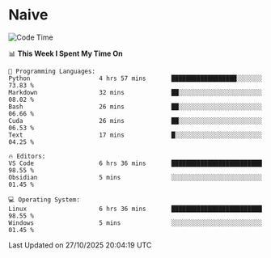 # Naive
<!-- ## 日拱一卒，功不唐捐 -->
<!-- [![GitHub Streak](https://streak-stats.demolab.com/?user=XiaoXKKK)](https://git.io/streak-stats) -->
<!--START_SECTION:waka-->
![Code Time](http://img.shields.io/badge/Code%20Time-847%20hrs-blue)

📊 **This Week I Spent My Time On** 

```text
💬 Programming Languages: 
Python                   4 hrs 57 mins       ██████████████████░░░░░░░   73.83 % 
Markdown                 32 mins             ██░░░░░░░░░░░░░░░░░░░░░░░   08.02 % 
Bash                     26 mins             ██░░░░░░░░░░░░░░░░░░░░░░░   06.66 % 
Cuda                     26 mins             ██░░░░░░░░░░░░░░░░░░░░░░░   06.53 % 
Text                     17 mins             █░░░░░░░░░░░░░░░░░░░░░░░░   04.25 % 

🔥 Editors: 
VS Code                  6 hrs 36 mins       █████████████████████████   98.55 % 
Obsidian                 5 mins              ░░░░░░░░░░░░░░░░░░░░░░░░░   01.45 % 

💻 Operating System: 
Linux                    6 hrs 36 mins       █████████████████████████   98.55 % 
Windows                  5 mins              ░░░░░░░░░░░░░░░░░░░░░░░░░   01.45 % 
```


 Last Updated on 27/10/2025 20:04:19 UTC
<!--END_SECTION:waka-->

